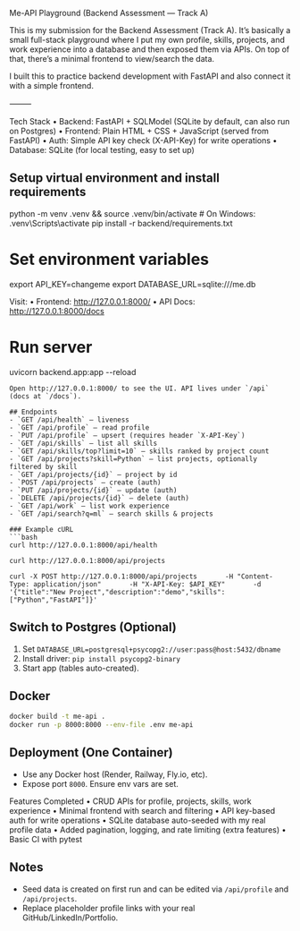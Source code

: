
Me-API Playground (Backend Assessment — Track A)

This is my submission for the Backend Assessment (Track A).
It’s basically a small full-stack playground where I put my own profile, skills, projects, and work experience into a database and then exposed them via APIs. On top of that, there’s a minimal frontend to view/search the data.

I built this to practice backend development with FastAPI and also connect it with a simple frontend.

⸻

Tech Stack
	•	Backend: FastAPI + SQLModel (SQLite by default, can also run on Postgres)
	•	Frontend: Plain HTML + CSS + JavaScript (served from FastAPI)
	•	Auth: Simple API key check (X-API-Key) for write operations
	•	Database: SQLite (for local testing, easy to set up)

## Setup virtual environment and install requirements
python -m venv .venv && source .venv/bin/activate   # On Windows: .venv\Scripts\activate
pip install -r backend/requirements.txt

# Set environment variables
export API_KEY=changeme
export DATABASE_URL=sqlite:///me.db

Visit:
	•	Frontend: http://127.0.0.1:8000/
	•	API Docs: http://127.0.0.1:8000/docs

# Run server
uvicorn backend.app:app --reload
```
Open http://127.0.0.1:8000/ to see the UI. API lives under `/api` (docs at `/docs`).

## Endpoints
- `GET /api/health` — liveness
- `GET /api/profile` — read profile
- `PUT /api/profile` — upsert (requires header `X-API-Key`)
- `GET /api/skills` — list all skills
- `GET /api/skills/top?limit=10` — skills ranked by project count
- `GET /api/projects?skill=Python` — list projects, optionally filtered by skill
- `GET /api/projects/{id}` — project by id
- `POST /api/projects` — create (auth)
- `PUT /api/projects/{id}` — update (auth)
- `DELETE /api/projects/{id}` — delete (auth)
- `GET /api/work` — list work experience
- `GET /api/search?q=ml` — search skills & projects

### Example cURL
```bash
curl http://127.0.0.1:8000/api/health

curl http://127.0.0.1:8000/api/projects

curl -X POST http://127.0.0.1:8000/api/projects       -H "Content-Type: application/json"       -H "X-API-Key: $API_KEY"       -d '{"title":"New Project","description":"demo","skills":["Python","FastAPI"]}'
```

## Switch to Postgres (Optional)
1. Set `DATABASE_URL=postgresql+psycopg2://user:pass@host:5432/dbname`
2. Install driver: `pip install psycopg2-binary`
3. Start app (tables auto-created).

## Docker
```bash
docker build -t me-api .
docker run -p 8000:8000 --env-file .env me-api
```

## Deployment (One Container)
- Use any Docker host (Render, Railway, Fly.io, etc).
- Expose port `8000`. Ensure env vars are set.

 Features Completed
	•	CRUD APIs for profile, projects, skills, work experience
	•	Minimal frontend with search and filtering
	•	API key-based auth for write operations
	•	SQLite database auto-seeded with my real profile data
	•	Added pagination, logging, and rate limiting (extra features)
	•	Basic CI with pytest

## Notes
- Seed data is created on first run and can be edited via `/api/profile` and `/api/projects`.
- Replace placeholder profile links with your real GitHub/LinkedIn/Portfolio.
